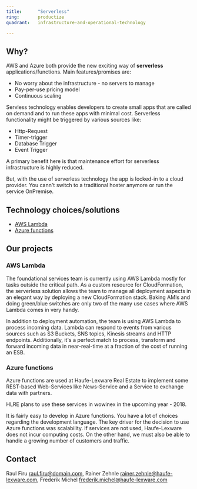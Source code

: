 ```yaml
---
title:      "Serverless"
ring:       productize
quadrant:   infrastructure-and-operational-technology

---
```


## Why? ##

AWS and Azure both provide the new exciting way of **serverless** applications/functions.
Main features/promises are:

- No worry about the infrastructure - no servers to manage
- Pay-per-use pricing model
- Continuous scaling

Servless technology enables developers to create small apps that are called on demand and to run these apps with minimal cost.
Serverless functionality might be triggered by various sources like:
- Http-Request
- Timer-trigger
- Database Trigger
- Event Trigger

A primary benefit here is that maintenance effort for serverless infrastructure is highly reduced.

But, with the use of serverless technology the app is locked-in to a cloud provider. You cann't switch to a traditional hoster anymore or run the service OnPremise.

## Technology choices/solutions ##

- [AWS Lambda](https://aws.amazon.com/lambda/?nc1=h_ls)
- [Azure functions](https://docs.microsoft.com/en-us/azure/azure-functions/functions-overview)

## Our projects ##

### AWS Lambda ###

The foundational services team is currently using AWS Lambda mostly for tasks outside the critical path. As a custom resource for CloudFormation, the serverless solution allows the team to manage all deployment aspects in an elegant way by deploying a new CloudFormation stack. Baking AMIs and doing green/blue switches are only two of the many use cases where AWS Lambda comes in very handy.

In addition to deployment automation, the team is using AWS Lambda to process incoming data. Lambda can respond to events from various sources such as S3 Buckets, SNS topics, Kinesis streams and HTTP endpoints. Additionally, it's a perfect match to process, transform and forward incoming data in near-real-time at a fraction of the cost of running an ESB.

### Azure functions ###

Azure functions are used at Haufe-Lexware Real Estate to implement some REST-based Web-Services like News-Service and a Service to exchange data with partners.

HLRE plans to use these services in wowinex in the upcoming year - 2018.

It is fairly easy to develop in Azure functions. You have a lot of choices regarding the development language.
The key driver for the decision to use Azure functions was scalability. If services are not used, Haufe-Lexware does not incur computing costs. On the other hand, we must also be able to handle a growing number of customers and traffic.

## Contact ##

Raul Firu <raul.firu@domain.com>, Rainer Zehnle <rainer.zehnle@haufe-lexware.com>, Frederik Michel <frederik.michel@haufe-lexware.com>
